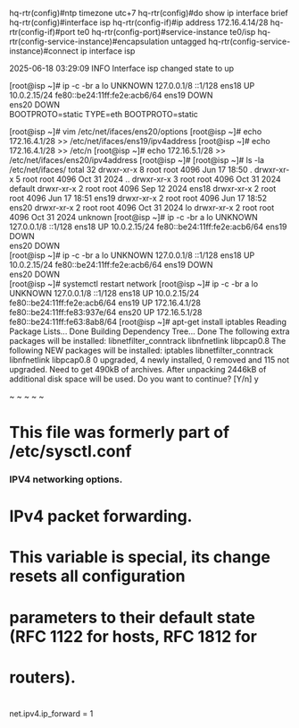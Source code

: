 hq-rtr(config)#ntp timezone utc+7 
hq-rtr(config)#do show ip interface brief
hq-rtr(config)#interface isp
hq-rtr(config-if)#ip address 172.16.4.14/28 
hq-rtr(config-if)#port te0
hq-rtr(config-port)#service-instance te0/isp
hq-rtr(config-service-instance)#encapsulation untagged 
hq-rtr(config-service-instance)#connect ip interface isp

2025-06-18 03:29:09      INFO      Interface isp changed state to up

[root@isp ~]# ip -c -br a
lo               UNKNOWN        127.0.0.1/8 ::1/128 
ens18            UP             10.0.2.15/24 fe80::be24:11ff:fe2e:acb6/64 
ens19            DOWN           
ens20            DOWN           
BOOTPROTO=static
TYPE=eth
BOOTPROTO=static

[root@isp ~]# vim /etc/net/ifaces/ens20/options 
[root@isp ~]# echo 172.16.4.1/28 >> /etc/net/ifaces/ens19/ipv4address
[root@isp ~]# echo 172.16.4.1/28 >> /etc/n
[root@isp ~]# echo 172.16.5.1/28 >> /etc/net/ifaces/ens20/ipv4address
[root@isp ~]# 
[root@isp ~]# ls -la /etc/net/ifaces/
total 32
drwxr-xr-x 8 root root 4096 Jun 17 18:50 .
drwxr-xr-x 5 root root 4096 Oct 31  2024 ..
drwxr-xr-x 3 root root 4096 Oct 31  2024 default
drwxr-xr-x 2 root root 4096 Sep 12  2024 ens18
drwxr-xr-x 2 root root 4096 Jun 17 18:51 ens19
drwxr-xr-x 2 root root 4096 Jun 17 18:52 ens20
drwxr-xr-x 2 root root 4096 Oct 31  2024 lo
drwxr-xr-x 2 root root 4096 Oct 31  2024 unknown
[root@isp ~]# ip -c -br a
lo               UNKNOWN        127.0.0.1/8 ::1/128 
ens18            UP             10.0.2.15/24 fe80::be24:11ff:fe2e:acb6/64 
ens19            DOWN           
ens20            DOWN           
[root@isp ~]# ip -c -br a
lo               UNKNOWN        127.0.0.1/8 ::1/128 
ens18            UP             10.0.2.15/24 fe80::be24:11ff:fe2e:acb6/64 
ens19            DOWN           
ens20            DOWN           
[root@isp ~]# systemctl restart network
[root@isp ~]# ip -c -br a
lo               UNKNOWN        127.0.0.1/8 ::1/128 
ens18            UP             10.0.2.15/24 fe80::be24:11ff:fe2e:acb6/64 
ens19            UP             172.16.4.1/28 fe80::be24:11ff:fe83:937e/64 
ens20            UP             172.16.5.1/28 fe80::be24:11ff:fe63:8ab8/64 
[root@isp ~]# apt-get install iptables
Reading Package Lists... Done
Building Dependency Tree... Done
The following extra packages will be installed:
  libnetfilter_conntrack  libnfnetlink  libpcap0.8
The following NEW packages will be installed:
  iptables  libnetfilter_conntrack  libnfnetlink  libpcap0.8
0 upgraded, 4 newly installed, 0 removed and 115 not upgraded.
Need to get 490kB of archives.
After unpacking 2446kB of additional disk space will be used.
Do you want to continue? [Y/n] y

~
~
~
~
~
# This file was formerly part of /etc/sysctl.conf
### IPV4 networking options.

# IPv4 packet forwarding.
#
# This variable is special, its change resets all configuration
# parameters to their default state (RFC 1122 for hosts, RFC 1812 for
# routers).
#
net.ipv4.ip_forward = 1
